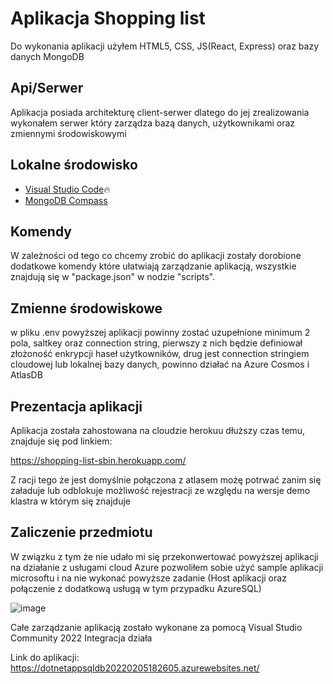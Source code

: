 # Aplikacja Shopping list

Do wykonania aplikacji użyłem HTML5, CSS, JS(React, Express) oraz bazy danych MongoDB

## Api/Serwer
Aplikacja posiada architekturę client-serwer dlatego do jej zrealizowania wykonałem serwer który zarządza bazą danych, użytkownikami oraz zmiennymi środowiskowymi
## Lokalne środowisko
 - [Visual Studio Code](https://code.visualstudio.com/)🔥
 - [MongoDB Compass](https://www.mongodb.com/products/compass)
## Komendy
W zależności od tego co chcemy zrobić do aplikacji zostały dorobione dodatkowe komendy które ułatwiają zarządzanie aplikacją, wszystkie znajdują się w "package.json" w nodzie "scripts".

## Zmienne środowiskowe 
w pliku .env powyższej aplikacji powinny zostać uzupełnione minimum 2 pola, saltkey oraz connection string, pierwszy z nich będzie definiował złożoność enkrypcji haseł użytkowników, drug jest connection stringiem cloudowej lub lokalnej bazy danych, powinno działać na Azure Cosmos i AtlasDB

## Prezentacja aplikacji
Aplikacja została zahostowana na cloudzie herokuu dłuższy czas temu, znajduje się pod linkiem:

https://shopping-list-sbin.herokuapp.com/

Z racji tego że jest domyślnie połączona z atlasem możę potrwać zanim się załaduje lub odblokuje możliwość rejestracji ze względu na wersje demo klastra w którym się znajduje

## Zaliczenie przedmiotu
W związku z tym że nie udało mi się przekonwertować powyższej aplikacji na działanie z usługami cloud Azure pozwoliłem sobie użyć sample aplikacji microsoftu i na nie wykonać powyższe zadanie (Host aplikacji oraz połączenie z dodatkową usługą w tym przypadku AzureSQL)

![image](https://i.imgur.com/O6ijEKi.png)

Całe zarządzanie aplikacją zostało wykonane za pomocą Visual Studio Community 2022 Integracja działa

Link do aplikacji: https://dotnetappsqldb20220205182605.azurewebsites.net/